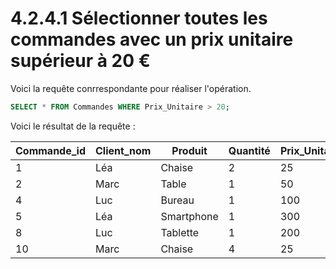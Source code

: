 # 4.2.4.1 Sélectionner toutes les commandes avec un prix unitaire supérieur à 20 €

Voici la requête conrrespondante pour réaliser l'opération.

```sql
SELECT * FROM Commandes WHERE Prix_Unitaire > 20;
```

Voici le résultat de la requête :

| Commande_id | Client_nom | Produit    | Quantité | Prix_Unitaire | Date_commande | Ville_livraison | Catégorie_produit |
| ----------- | ---------- | ---------- | -------- | ------------- | ------------- | --------------- | ----------------- |
| 1           | Léa        | Chaise     | 2        | 25            | 2023-04-12    | Paris           | Mobilier          |
| 2           | Marc       | Table      | 1        | 50            | 2023-05-15    | Lyon            | Mobilier          |
| 4           | Luc        | Bureau     | 1        | 100           | 2023-03-22    | Nantes          | Mobilier          |
| 5           | Léa        | Smartphone | 1        | 300           | 2023-06-02    | Paris           | Électronique      |
| 8           | Luc        | Tablette   | 1        | 200           | 2023-09-15    | Nantes          | Électronique      |
| 10          | Marc       | Chaise     | 4        | 25            | 2023-11-12    | Lyon            | Mobilier          |